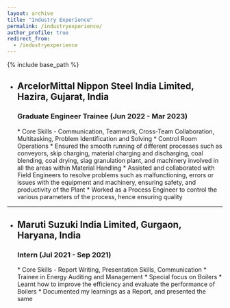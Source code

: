 ```yaml
---
layout: archive
title: "Industry Experience"
permalink: /industryexperience/
author_profile: true
redirect_from:
  - /industryexperience
---
```


{% include base_path %}

* <h2>ArcelorMittal Nippon Steel India Limited, Hazira, Gujarat, India</h2>
  <h3>Graduate Engineer Trainee (Jun 2022 - Mar 2023)</h3>
  * Core Skills - Communication, Teamwork, Cross-Team Collaboration, Multitasking, Problem Identification and Solving
  * Control Room Operations
  * Ensured the smooth running of different processes such as conveyors, skip charging, material charging and discharging, coal blending, coal drying, slag granulation plant, and machinery involved in all the areas within Material Handling
  * Assisted and collaborated with Field Engineers to resolve problems such as malfunctioning, errors or issues with  the equipment and machinery, ensuring safety, and productivity of the Plant
  * Worked as a Process Engineer to control the various parameters of the process, hence ensuring quality
---
* <h2>Maruti Suzuki India Limited, Gurgaon, Haryana, India</h2>
  <h3>Intern (Jul 2021 - Sep 2021)</h3>
  * Core Skills - Report Writing, Presentation Skills, Communication
  * Trainee in Energy Auditing and Management
  * Special focus on Boilers
  * Learnt how to improve the efficiency and evaluate the performance of Boilers
  * Documented my learnings as a Report, and presented the same


